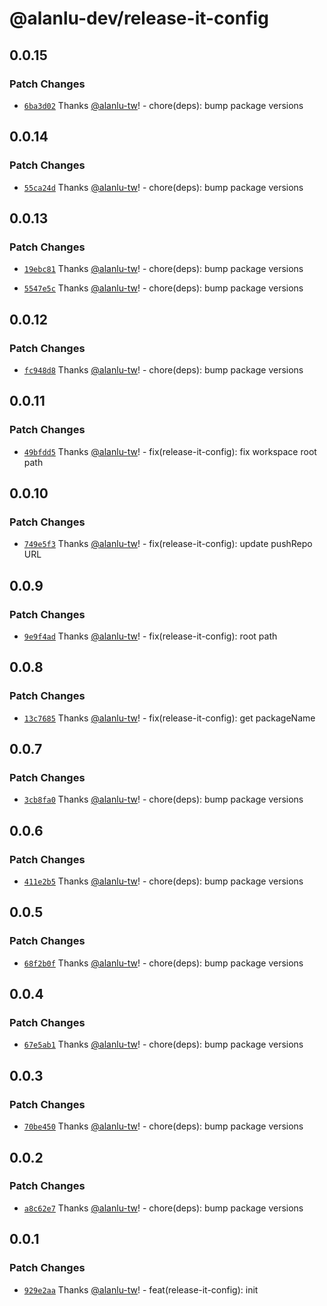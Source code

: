 # @alanlu-dev/release-it-config

## 0.0.15

### Patch Changes

- [`6ba3d02`](https://github.com/alanlu-dev/web-kit/commit/6ba3d02562a604ae29b4fe756cee0d3910153c92) Thanks [@alanlu-tw](https://github.com/alanlu-tw)! - chore(deps): bump package versions

## 0.0.14

### Patch Changes

- [`55ca24d`](https://github.com/alanlu-dev/web-kit/commit/55ca24db5575e29504728e1ee77dbff3797a3a18) Thanks [@alanlu-tw](https://github.com/alanlu-tw)! - chore(deps): bump package versions

## 0.0.13

### Patch Changes

- [`19ebc81`](https://github.com/alanlu-dev/web-kit/commit/19ebc81bcbe41e1588911394635cae7877ab9af1) Thanks [@alanlu-tw](https://github.com/alanlu-tw)! - chore(deps): bump package versions

- [`5547e5c`](https://github.com/alanlu-dev/web-kit/commit/5547e5c5a6ba5722b1a4eeee626b810c651d3e17) Thanks [@alanlu-tw](https://github.com/alanlu-tw)! - chore(deps): bump package versions

## 0.0.12

### Patch Changes

- [`fc948d8`](https://github.com/alanlu-dev/web-kit/commit/fc948d8d69a4ffbbcd9cee5bbff1d9ca61f58765) Thanks [@alanlu-tw](https://github.com/alanlu-tw)! - chore(deps): bump package versions

## 0.0.11

### Patch Changes

- [`49bfdd5`](https://github.com/alanlu-dev/web-kit/commit/49bfdd5b29092990530d7ea22bb59a3eb7666692) Thanks [@alanlu-tw](https://github.com/alanlu-tw)! - fix(release-it-config): fix workspace root path

## 0.0.10

### Patch Changes

- [`749e5f3`](https://github.com/alanlu-dev/web-kit/commit/749e5f3244bf6d2dde453a9a9ae56bae877f8e87) Thanks [@alanlu-tw](https://github.com/alanlu-tw)! - fix(release-it-config): update pushRepo URL

## 0.0.9

### Patch Changes

- [`9e9f4ad`](https://github.com/alanlu-dev/web-kit/commit/9e9f4ad8decfcb64a4bd10a6ac1c96da18cd9fa4) Thanks [@alanlu-tw](https://github.com/alanlu-tw)! - fix(release-it-config): root path

## 0.0.8

### Patch Changes

- [`13c7685`](https://github.com/alanlu-dev/web-kit/commit/13c768546402424ce0822d90659893026f5d1c1c) Thanks [@alanlu-tw](https://github.com/alanlu-tw)! - fix(release-it-config): get packageName

## 0.0.7

### Patch Changes

- [`3cb8fa0`](https://github.com/alanlu-dev/web-kit/commit/3cb8fa0bc39a059c1553ed1abb16280fbfa50997) Thanks [@alanlu-tw](https://github.com/alanlu-tw)! - chore(deps): bump package versions

## 0.0.6

### Patch Changes

- [`411e2b5`](https://github.com/alanlu-dev/web-kit/commit/411e2b5108fc09280410f76af107d0eefe812fdf) Thanks [@alanlu-tw](https://github.com/alanlu-tw)! - chore(deps): bump package versions

## 0.0.5

### Patch Changes

- [`68f2b0f`](https://github.com/alanlu-dev/web-kit/commit/68f2b0faa806ef25e3dcd5ec1b11ce4070a0c577) Thanks [@alanlu-tw](https://github.com/alanlu-tw)! - chore(deps): bump package versions

## 0.0.4

### Patch Changes

- [`67e5ab1`](https://github.com/alanlu-dev/web-kit/commit/67e5ab1c702a7860ac2855deb6026060da2eba12) Thanks [@alanlu-tw](https://github.com/alanlu-tw)! - chore(deps): bump package versions

## 0.0.3

### Patch Changes

- [`70be450`](https://github.com/alanlu-dev/web-kit/commit/70be45030756b71582fee4f2dad86134167ac942) Thanks [@alanlu-tw](https://github.com/alanlu-tw)! - chore(deps): bump package versions

## 0.0.2

### Patch Changes

- [`a8c62e7`](https://github.com/alanlu-dev/web-kit/commit/a8c62e710a8a545cff0528acdcf1da1c92877e2c) Thanks [@alanlu-tw](https://github.com/alanlu-tw)! - chore(deps): bump package versions

## 0.0.1

### Patch Changes

- [`929e2aa`](https://github.com/alanlu-dev/web-kit/commit/929e2aacfb137eb27e46743c92d861d321217a04) Thanks [@alanlu-tw](https://github.com/alanlu-tw)! - feat(release-it-config): init
